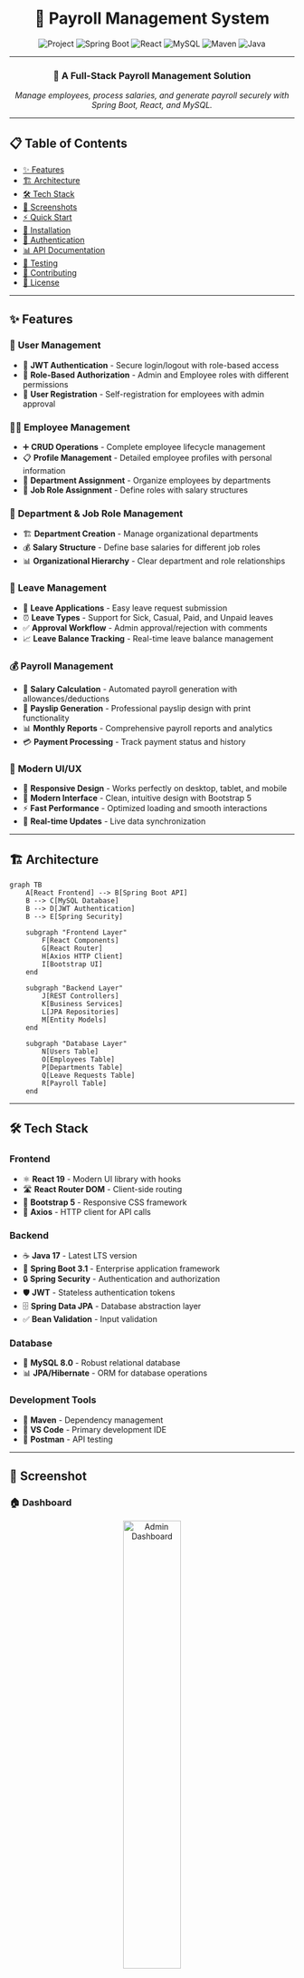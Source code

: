 <div align="center">

# 💼 Payroll Management System  

![Project](https://img.shields.io/badge/Project-Payroll%20Management%20System-blue?style=for-the-badge&logo=workplace&logoColor=white)
![Spring Boot](https://img.shields.io/badge/Spring%20Boot-v3.1.0-6DB33F?style=for-the-badge&logo=springboot&logoColor=white)
![React](https://img.shields.io/badge/React-v19.1.1-61DAFB?style=for-the-badge&logo=react&logoColor=black)
![MySQL](https://img.shields.io/badge/MySQL-v8.0-4479A1?style=for-the-badge&logo=mysql&logoColor=white)
![Maven](https://img.shields.io/badge/Maven-v4.0.0-C71A36?style=for-the-badge&logo=apachemaven&logoColor=white)
![Java](https://img.shields.io/badge/Java-v17-007396?style=for-the-badge&logo=openjdk&logoColor=white)


---

### 🚀 A Full-Stack Payroll Management Solution  
*Manage employees, process salaries, and generate payroll securely with Spring Boot, React, and MySQL.*  

</div>


---

## 📋 Table of Contents

- [✨ Features](#-features)
- [🏗️ Architecture](#️-architecture)
- [🛠️ Tech Stack](#️-tech-stack)
- [📱 Screenshots](#-screenshots)
- [⚡ Quick Start](#-quick-start)
- [🔧 Installation](#-installation)
- [🔐 Authentication](#-authentication)
- [📊 API Documentation](#-api-documentation)
- [🧪 Testing](#-testing)
- [🤝 Contributing](#-contributing)
- [📄 License](#-license)

---

## ✨ Features

### 👤 **User Management**
- 🔐 **JWT Authentication** - Secure login/logout with role-based access
- 👥 **Role-Based Authorization** - Admin and Employee roles with different permissions
- 📝 **User Registration** - Self-registration for employees with admin approval

### 👨‍💼 **Employee Management**
- ➕ **CRUD Operations** - Complete employee lifecycle management
- 📋 **Profile Management** - Detailed employee profiles with personal information
- 🏢 **Department Assignment** - Organize employees by departments
- 💼 **Job Role Assignment** - Define roles with salary structures

### 🏢 **Department & Job Role Management**
- 🏗️ **Department Creation** - Manage organizational departments
- 💰 **Salary Structure** - Define base salaries for different job roles
- 📊 **Organizational Hierarchy** - Clear department and role relationships

### 📅 **Leave Management**
- 📝 **Leave Applications** - Easy leave request submission
- ⏰ **Leave Types** - Support for Sick, Casual, Paid, and Unpaid leaves
- ✅ **Approval Workflow** - Admin approval/rejection with comments
- 📈 **Leave Balance Tracking** - Real-time leave balance management

### 💰 **Payroll Management**
- 🧮 **Salary Calculation** - Automated payroll generation with allowances/deductions
- 📄 **Payslip Generation** - Professional payslip design with print functionality
- 📊 **Monthly Reports** - Comprehensive payroll reports and analytics
- 💳 **Payment Processing** - Track payment status and history

### 📱 **Modern UI/UX**
- 🎨 **Responsive Design** - Works perfectly on desktop, tablet, and mobile
- 🌟 **Modern Interface** - Clean, intuitive design with Bootstrap 5
- ⚡ **Fast Performance** - Optimized loading and smooth interactions
- 🔄 **Real-time Updates** - Live data synchronization

---

## 🏗️ Architecture

```mermaid
graph TB
    A[React Frontend] --> B[Spring Boot API]
    B --> C[MySQL Database]
    B --> D[JWT Authentication]
    B --> E[Spring Security]
    
    subgraph "Frontend Layer"
        F[React Components]
        G[React Router]
        H[Axios HTTP Client]
        I[Bootstrap UI]
    end
    
    subgraph "Backend Layer"
        J[REST Controllers]
        K[Business Services]
        L[JPA Repositories]
        M[Entity Models]
    end
    
    subgraph "Database Layer"
        N[Users Table]
        O[Employees Table]
        P[Departments Table]
        Q[Leave Requests Table]
        R[Payroll Table]
    end
```

---

## 🛠️ Tech Stack

### **Frontend**
- ⚛️ **React 19** - Modern UI library with hooks
- 🛣️ **React Router DOM** - Client-side routing
- 🎨 **Bootstrap 5** - Responsive CSS framework
- 🎯 **Axios** - HTTP client for API calls


### **Backend**
- ☕ **Java 17** - Latest LTS version
- 🍃 **Spring Boot 3.1** - Enterprise application framework
- 🔒 **Spring Security** - Authentication and authorization
- 🛡️ **JWT** - Stateless authentication tokens
- 🗄️ **Spring Data JPA** - Database abstraction layer
- ✅ **Bean Validation** - Input validation

### **Database**
- 🐬 **MySQL 8.0** - Robust relational database
- 📊 **JPA/Hibernate** - ORM for database operations

### **Development Tools**
- 🔧 **Maven** - Dependency management
- 📝 **VS Code** - Primary development IDE
- 🧪 **Postman** - API testing


---

## 📱 Screenshot

### 🏠 Dashboard
<div align="center">
  <img src="https://github.com/Ismailshaik0906/FullStack_Capstone_Project/blob/master/Screenshot_4-9-2025_75518_localhost.jpeg" alt="Admin Dashboard" width="45%">
</div>

---



## 🔧 Installation

### **Prerequisites**
- ☕ Java 17 or higher
- 📦 Node.js 22.17.0 or higher
- 📊 MySQL 8.0 or higher
- 🔧 Maven 3.9 or higher

### **Backend Setup**

1. **Configure Database**
```properties
# application.properties
spring.datasource.url=jdbc:mysql://localhost:3306/payroll_management_system
spring.datasource.username=root
spring.datasource.password=sanjith
```

2. **Run Backend**
```bash
Method 1: Using STS Interface 
Open your project in STS

File → Import → Existing Maven Projects → Select your PayrollManagementSystem folder

Right-click on your project in Package Explorer

Select "Run As" → "Spring Boot App"
```

### **Frontend Setup**

1. **Install Dependencies**
```bash
cd payroll-frontend
npm install
```

2. **Configure API URL**
```javascript
// src/services/api.js
const API_BASE_URL = 'http://localhost:8080/api/v1'
```

3. **Start Development Server**
```bash
npm run dev
```

---

## 🔐 Authentication

### **Default Credentials**

| Role | Username | Password | Access Level |
|------|----------|----------|--------------|
| 👑 Admin | `admin` | `password` | Full system access |
| 👤 Employee | `employee` | `password` | Limited access |

### **JWT Token Flow**
1. User login with credentials
2. Server validates and returns JWT token
3. Token stored in localStorage
4. Token sent in Authorization header for subsequent requests
5. Automatic token refresh on expiration

---

## 📊 API Documentation

### **Authentication Endpoints**
```http
POST /auth/register -> Register a new employee (role: EMPLOYEE)
POST /auth/login -> Login with email & password (returns JWT token)

```

### **Employee Management**
```http
GET /employees → Get all employees (Admin only)
GET /employees/{id} → Get details of a specific employee
GET /employees/me/profile → Get logged-in employee’s profile (Employee)
POST /employees → Add a new employee (Admin)
PUT /employees/{id} → Update employee details
DELETE /employees/{id} → Delete an employee

```

### **Leave Management**
```http
GET /leaves/pending → Get all pending leave requests (Admin)
GET /leaves/employee/{employeeId} → Get leave history of an employee
POST /leaves/employee/{employeeId} → Apply for leave (Employee)
PATCH /leaves/{leaveId}/approve → Approve leave request (Admin)
PATCH /leaves/{leaveId}/reject → Reject leave request (Admin)

```

### **Payroll Management**
```http
GET /payroll → Get all payroll records (Admin)
GET /payroll/my/{employeeId}/{year}/{month} → Get salary slip for logged-in employee
POST /payroll/generate/{employeeId} → Generate payroll for an employee (Admin)
PUT /payroll/{id} → Update payroll details
DELETE /payroll/{id} → Delete a payroll record

```

> 📖 **Full API Documentation**: Available at `http://localhost:8080/swagger-ui.html` and POSTMAN

---

## 🧪 Testing

### **Backend Testing**
```bash
#1. Run ALL Tests:
Right-click on the project name in Package Explorer

Select "Run As" → "JUnit Test"
```


## 🤝 Contributing

We welcome contributions! Please follow these steps:

1. 🍴 Fork the repository
2. 🌟 Create a feature branch (`git checkout -b feature/amazing-feature`)
3. 💾 Commit your changes (`git commit -m 'Add amazing feature'`)
4. 📤 Push to the branch (`git push origin feature/amazing-feature`)
5. 🔄 Open a Pull Request

### **Development Guidelines**
- 📝 Follow coding standards
- ✅ Write tests for new features
- 📚 Update documentation
- 🔍 Ensure all tests pass

---

## 🐛 Known Issues

- [ ] Email notifications for leave approvals (Coming soon)
- [ ] Advanced reporting dashboard (In development)

---


## 👏 Acknowledgments

- 🙏 **Spring Boot Team** - For the amazing framework
- ⚛️ **React Team** - For the powerful UI library
- 🎨 **Bootstrap Team** - For the responsive CSS framework
- 💡 **Open Source Community** - For continuous inspiration

---

<div align="center">

### 🌟 If you found this project helpful, please give it a star!

[![GitHub stars](https://img.shields.io/github/stars/yourusername/payroll-management-system?style=social)](https://github.com/yourusername/payroll-management-system/stargazers)
[![GitHub forks](https://img.shields.io/github/forks/yourusername/payroll-management-system?style=social)](https://github.com/yourusername/payroll-management-system/network/members)
[![GitHub issues](https://img.shields.io/github/issues/yourusername/payroll-management-system)](https://github.com/yourusername/payroll-management-system/issues)

**Made with ❤️ by [Shaik Ismail](https://github.com/Ismailshaik0906)**

*Happy Coding! 🚀*

</div>

---
